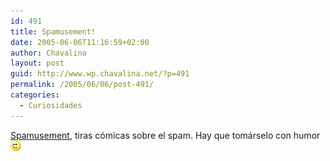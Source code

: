 ```yaml
---
id: 491
title: Spamusement!
date: 2005-06-06T11:16:59+02:00
author: Chavalina
layout: post
guid: http://www.wp.chavalina.net/?p=491
permalink: /2005/06/06/post-491/
categories:
  - Curiosidades
---
```

<a href="http://spamusement.com/" target="_blank">Spamusement</a>, tiras c&oacute;micas sobre el spam. Hay que tomárselo con humor![emo](/imagenes/emoticonos/guino.gif)